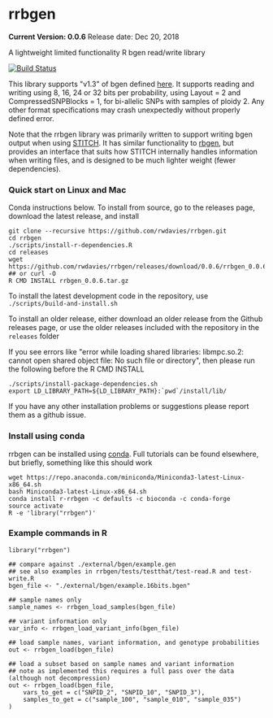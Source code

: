 rrbgen
======
**__Current Version: 0.0.6__**
Release date: Dec 20, 2018

A lightweight limited functionality R bgen read/write library

[![Build Status](https://travis-ci.org/rwdavies/rrbgen.svg)](https://travis-ci.org/rwdavies/rrbgen)

This library supports "v1.3" of bgen defined [here](http://www.well.ox.ac.uk/~gav/bgen_format/). It supports reading and writing using 8, 16, 24 or 32 bits per probability, using Layout = 2 and CompressedSNPBlocks = 1, for bi-allelic SNPs with samples of ploidy 2. Any other format specifications may crash unexpectedly without properly defined error.

Note that the rrbgen library was primarily written to support writing bgen output when using [STITCH](https://github.com/rwdavies/STITCH). It has similar functionality to [rbgen](https://bitbucket.org/gavinband/bgen/wiki/rbgen), but provides an interface that suits how STITCH internally handles information when writing files, and is designed to be much lighter weight (fewer dependencies). 

### Quick start on Linux and Mac

Conda instructions below. To install from source, go to the releases page, download the latest release, and install

```
git clone --recursive https://github.com/rwdavies/rrbgen.git
cd rrbgen
./scripts/install-r-dependencies.R
cd releases
wget https://github.com/rwdavies/rrbgen/releases/download/0.0.6/rrbgen_0.0.6.tar.gz ## or curl -O
R CMD INSTALL rrbgen_0.0.6.tar.gz
```

To install the latest development code in the repository, use `./scripts/build-and-install.sh`

To install an older release, either download an older release from the Github releases page, or use the older releases included with the repository in the `releases` folder

If you see errors like "error while loading shared libraries: libmpc.so.2: cannot open shared object file: No such file or directory", then please run the following before the R CMD INSTALL
```
./scripts/install-package-dependencies.sh
export LD_LIBRARY_PATH=${LD_LIBRARY_PATH}:`pwd`/install/lib/
```
If you have any other installation problems or suggestions please report them as a github issue.

### Install using conda

rrbgen can be installed using [conda](https://conda.io/miniconda.html). Full tutorials can be found elsewhere, but briefly, something like this should work
```
wget https://repo.anaconda.com/miniconda/Miniconda3-latest-Linux-x86_64.sh
bash Miniconda3-latest-Linux-x86_64.sh
conda install r-rrbgen -c defaults -c bioconda -c conda-forge
source activate
R -e 'library("rrbgen")'
```

### Example commands in R
```
library("rrbgen")

## compare against ./external/bgen/example.gen
## see also examples in rrbgen/tests/testthat/test-read.R and test-write.R
bgen_file <- "./external/bgen/example.16bits.bgen"

## sample names only
sample_names <- rrbgen_load_samples(bgen_file)

## variant information only
var_info <- rrbgen_load_variant_info(bgen_file)

## load sample names, variant information, and genotype probabilities
out <- rrbgen_load(bgen_file)

## load a subset based on sample names and variant information
## note as implemented this requires a full pass over the data (although not decompression)
out <- rrbgen_load(bgen_file,
    vars_to_get = c("SNPID_2", "SNPID_10", "SNPID_3"),
    samples_to_get = c("sample_100", "sample_010", "sample_035")
)

```

